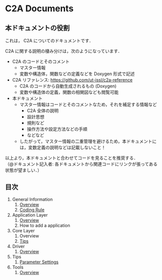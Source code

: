 # C2A Documents

## 本ドキュメントの役割
これは， C2A についてのドキュメントです．

C2A に関する説明の棲み分けは，次のようになっています．

- C2A のコードとそのコメント
	- マスター情報
	- 変数や構造体，関数などの定義などを Doxygen 形式で記述
- C2A リファレンス: https://github.com/ut-issl/c2a-reference
	- C2A のコードから自動生成されるもの (Doxygen)
	- 変数や構造体の定義，関数の相関図なども閲覧可能
- 本ドキュメント
	- マスター情報はコードとそのコメントなため，それを補足する情報など
		- C2A 全体の説明
		- 設計思想
		- 規則など
		- 操作方法や設定方法などの手順
		- などなど
	- したがって，マスター情報の二重管理を避けるため，本ドキュメントには，変数定義の説明などは記載しないこと！

以上より，本ドキュメントと合わせてコードを見ることを推奨する．  
（@ドキュメント記入者: 各ドキュメントから関連コードにリンクが張ってある状態が望ましい．）


## 目次

1. General Information
	1. [Overview](./General/Overview.md)
	1. [Coding Rule](./General/CodingRule.md)
1. Application Layer
	1. [Overview](./Application/Overview.md)
	1. How to add a application
1. Core Layer
	1. Overview
	1. [Tips](./Core/Tips.md)
1. Driver
	1. [Overview](./Driver/Overview.md)
1. Tips
	1. [Parameter Settings](./Tips/ParameterSettings.md)
1. Tools
	1. [Overview](./Tools/Overview.md)
